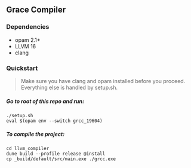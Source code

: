 ## Grace Compiler

### Dependencies
- opam 2.1+
- LLVM 16
- clang

### Quickstart
> Make sure you have clang and opam installed before you proceed. Everything else is handled by setup.sh.
##### Go to root of this repo and run:
```
./setup.sh
eval $(opam env --switch grcc_19604)
```
##### To compile the project:
```
cd llvm_compiler
dune build --profile release @install
cp _build/default/src/main.exe ./grcc.exe
```
